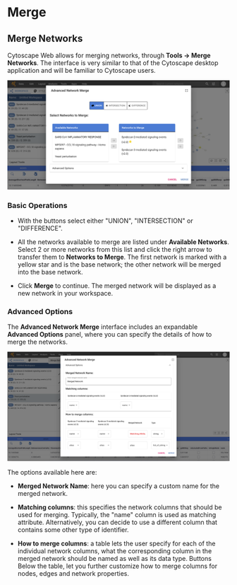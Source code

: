 Merge
====================
<a id="merge"> </a>

<a id="merge_networks"> </a>
## Merge Networks

Cytoscape Web allows for merging networks, through **Tools → Merge Networks**. The interface is very similar to that of the Cytoscape desktop application and will be familiar to Cytoscape users. 

![](_static/images/Merge/merge_networks_1.png)

<a id="basic_operations"> </a>
### Basic Operations

-    With the buttons select either "UNION", "INTERSECTION" or "DIFFERENCE".

-    All the networks available to merge are listed under **Available Networks**.
     Select 2 or more networks from this list and click the right arrow to transfer
     them to **Networks to Merge**. The first network is marked with a yellow star and is the base network; the other network will 
     be merged into the base network.
     
-    Click **Merge** to continue. The merged network will be displayed as a new network in your workspace.

<a id="advanced_options"> </a>
### Advanced Options

The **Advanced Network Merge** interface includes an expandable
**Advanced Options** panel, where you can specify the details of
how to merge the networks.

![](_static/images/Merge/merge_networks_2.png)

The options available here are:

-    **Merged Network Name**: here you can specify a custom name for the merged network.

-    **Matching columns**: this specifies the network columns that should
     be used for merging. Typically, the "name" column is used as matching attribute.
     Alternatively, you can decide to use a different column that contains some other type of identifier.

-    **How to merge columns**: a table lets the user specify for each of
     the individual network columns, what the corresponding column in the
     merged network should be named as well as its data type. Buttons Below the table,
     let you further customize how to merge columns for nodes, edges and network properties.




